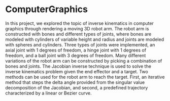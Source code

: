 # ComputerGraphics


In this project, we explored the topic of inverse kinematics in computer graphics through rendering a moving 3D robot arm. The robot arm is constructed with bones and different types of joints, where bones are modeled with cylinders of variable height and radius and joints are modeled with spheres and cylinders. Three types of joints were implemented, an axial joint with 1 degrees of freedom, a hinge joint with 1 degrees of freedom, and a ball joint with 3 degrees of freedom. Many different variations of the robot arm can be constructed by picking a combination of bones and joints. The Jacobian inverse technique is used to solve the inverse kinematics problem given the end effector and a target. Two methods can be used for the robot arm to reach the target. First, an iterative method that steps the delta angle provided from the singular value decomposition of the Jacobian, and second, a predefined trajectory characterized by a linear or Bezier curve.